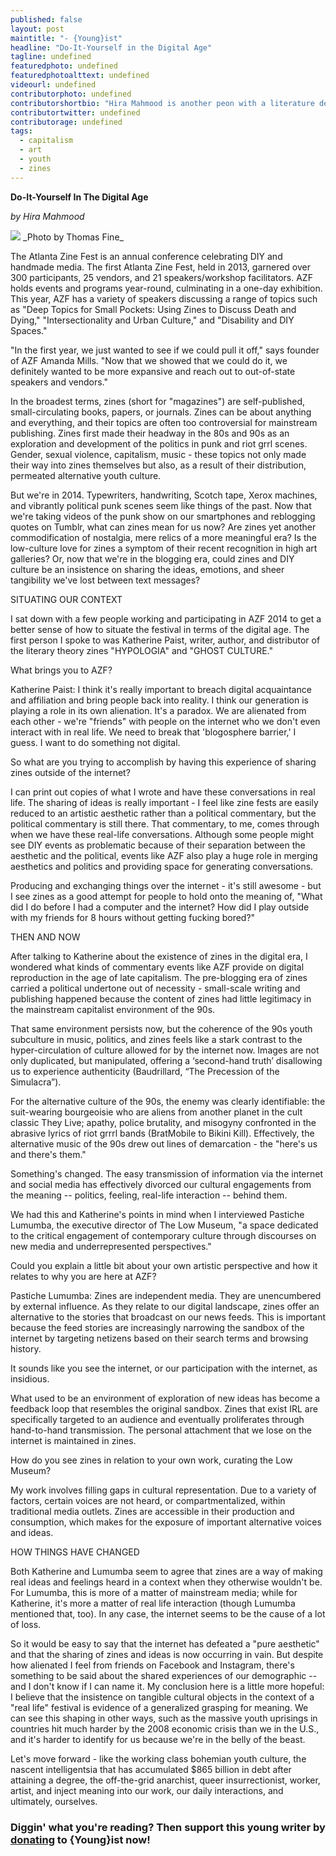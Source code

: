 ```yaml
---
published: false
layout: post
maintitle: "- {Young}ist"
headline: "Do-It-Yourself in the Digital Age"
tagline: undefined
featuredphoto: undefined
featuredphotoalttext: undefined
videourl: undefined
contributorphoto: undefined
contributorshortbio: "Hira Mahmood is another peon with a literature degree, now pursuing an M.A. in Women's, Gender, and Sexuality Studies in Atlanta, GA. Her humble writing background includes publications in Atlanta arts magazine BURNAWAY, Electronic Intifada, and the murky corners of the internet. She has lived in many places and as a product of the diaspora reluctantly recognizes her displacement via colonization. When she is not tutoring, working with Youngist, or organizing, she enjoys analyzing the crumbling of higher education, diaspora and migration, and subversive art in the age of late capitalism. For her >140 character poetics, follow her @HiraMahmood5."
contributortwitter: undefined
contributorage: undefined
tags: 
  - capitalism
  - art
  - youth
  - zines
---
```


**Do-It-Yourself In The Digital Age**

_by Hira Mahmood_

<img src="http://37.media.tumblr.com/b5e863f8ad2a547db476fc67ab32b994/tumblr_n7aqfaDF6u1rq2ndso1_1280.jpg"/>
_Photo by Thomas Fine_

The Atlanta Zine Fest is an annual conference celebrating DIY and handmade media. The first Atlanta Zine Fest,  held in 2013, garnered over 300 participants, 25 vendors, and 21 speakers/workshop facilitators. AZF holds events and programs year-round, culminating in a one-day exhibition. This year, AZF has a variety of speakers discussing a range of topics such as "Deep Topics for Small Pockets: Using Zines to Discuss Death and Dying," "Intersectionality and Urban Culture," and "Disability and DIY Spaces." 

"In the first year, we just wanted to see if we could pull it off," says founder of AZF Amanda Mills. "Now that we showed that we could do it, we definitely wanted to be more expansive and reach out to out-of-state speakers and vendors."

In the broadest terms, zines (short for "magazines") are self-published, small-circulating books, papers, or journals. Zines can be about anything and everything, and their topics are often too controversial for mainstream publishing. Zines first made their headway in the 80s and 90s as an exploration and development of the politics in punk and riot grrl scenes. Gender, sexual violence, capitalism, music - these topics not only made their way into zines themselves but also, as a result of their distribution, permeated alternative youth culture.

But we're in 2014. Typewriters, handwriting, Scotch tape, Xerox machines, and vibrantly political punk scenes seem like things of the past. Now that we're taking videos of the punk show on our smartphones and reblogging quotes on Tumblr, what can zines mean for us now? Are zines yet another commodification of nostalgia, mere relics of a more meaningful era? Is the low-culture love for zines a symptom of their recent recognition in high art galleries? Or, now that we're in the blogging era, could zines and DIY culture be an insistence on sharing the ideas, emotions, and sheer tangibility we've lost between text messages?

SITUATING OUR CONTEXT

I sat down with a few people working and participating in AZF 2014 to get a better sense of how to situate the festival in terms of the digital age. The first person I spoke to was Katherine Paist, writer, author, and distributor of the literary theory zines "HYPOLOGIA" and "GHOST CULTURE."

What brings you to AZF?

Katherine Paist: I think it's really important to breach digital acquaintance and affiliation and bring people back into reality. I think our generation is playing a role in its own alienation. It's a paradox. We are alienated from each other - we're "friends" with people on the internet who we don't even interact with in real life.  We need to break that 'blogosphere barrier,' I guess. I want to do something not digital. 

So what are you trying to accomplish by having this experience of sharing zines outside of the internet?

I can print out copies of what I wrote and have these conversations in real life. The sharing of ideas is really important - I feel like zine fests are easily reduced to an artistic aesthetic rather than a political commentary, but the political commentary is still there. That commentary, to me, comes through when we have these real-life conversations. Although some people might see DIY events as problematic because of their separation between the aesthetic and the political, events like AZF also play a huge role in merging aesthetics and politics and providing space for generating conversations. 

Producing and exchanging things over the internet - it's still awesome - but I see zines as a good attempt for people to hold onto the meaning of, "What did I do before I had a computer and the internet? How did I play outside with my friends for 8 hours without getting fucking bored?"

THEN AND NOW

After talking to Katherine about the existence of zines in the digital era, I wondered what kinds of commentary events like AZF provide on digital reproduction in the age of late capitalism. 
The pre-blogging era of zines carried a political undertone out of necessity - small-scale writing and publishing happened because the content of zines had little legitimacy in the mainstream capitalist environment of the 90s.

That same environment persists now, but the coherence of the 90s youth subculture in music, politics, and zines feels like a stark contrast to the hyper-circulation of culture allowed for by the internet now. Images are not only duplicated, but manipulated, offering a ‘second-hand truth’ disallowing us to experience authenticity (Baudrillard, “The Precession of the Simulacra”).

For the alternative culture of the 90s, the enemy was clearly identifiable: the suit-wearing bourgeoisie who are aliens from another planet in the cult classic They Live; apathy, police brutality, and misogyny confronted in the abrasive lyrics of riot grrrl bands (BratMobile to Bikini Kill). Effectively, the alternative music of the 90s drew out lines of demarcation - the "here's us and there's them."

Something's changed. The easy transmission of information via the internet and social media has effectively divorced our cultural engagements from the meaning -- politics, feeling, real-life interaction -- behind them.

We had this and Katherine's points in mind when I interviewed Pastiche Lumumba, the executive director of The Low Museum, "a space dedicated to the critical engagement of contemporary culture through discourses on new media and underrepresented perspectives."

Could you explain a little bit about your own artistic perspective and how it relates to why you are here at AZF?

Pastiche Lumumba: Zines are independent media. They are unencumbered by external influence. As they relate to our digital landscape, zines offer an alternative to the stories that broadcast on our news feeds. This is important because the feed stories are increasingly narrowing the sandbox of the internet by targeting netizens based on their search terms and browsing history.

It sounds like you see the internet, or our participation with the internet, as insidious.

What used to be an environment of exploration of new ideas has become a feedback loop that resembles the original sandbox. Zines that exist IRL are specifically targeted to an audience and eventually proliferates through hand-to-hand transmission. The personal attachment that we lose on the internet is maintained in zines.
 
How do you see zines in relation to your own work, curating the Low Museum?

My work involves filling gaps in cultural representation. Due to a variety of factors, certain voices are not heard, or compartmentalized, within traditional media outlets. Zines are accessible in their production and consumption, which makes for the exposure of important alternative voices and ideas.

HOW THINGS HAVE CHANGED

Both Katherine and Lumumba seem to agree that zines are a way of making real ideas and feelings heard in a context when they otherwise wouldn't be. For Lumumba, this is more of a matter of mainstream media; while for Katherine, it's more a matter of real life interaction (though Lumumba mentioned that, too). In any case, the internet seems to be the cause of a lot of loss.

So it would be easy to say that the internet has defeated a "pure aesthetic" and that the sharing of zines and ideas is now occurring in vain. But despite how alienated I feel from friends on Facebook and Instagram, there's something to be said about the shared experiences of our demographic -- and I don't know if I can name it. My conclusion here is a little more hopeful: I believe that the insistence on tangible cultural objects in the context of a "real life" festival is evidence of a generalized grasping for meaning. We can see this shaping in other ways, such as the massive youth uprisings in countries hit much harder by the 2008 economic crisis than we in the U.S., and it's harder to identify for us because we're in the belly of the beast.  

Let's move forward - like the working class bohemian youth culture, the nascent intelligentsia that has accumulated $865 billion in debt after attaining a degree, the off-the-grid anarchist, queer insurrectionist, worker, artist, and inject meaning into our work, our daily interactions, and ultimately, ourselves. 

<h3 class='donate-blurb'> Diggin' what you're reading? Then support this young writer by <a href='{{site.baseurl}}/donate'>donating</a> to {Young}ist now!</h3>

